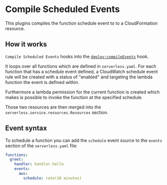 # Compile Scheduled Events

This plugins compiles the function schedule event to to a CloudFormation resource.

## How it works

`Compile Scheduled Events` hooks into the [`deploy:compileEvents`](/lib/plugins/deploy) hook.

It loops over all functions which are defined in `serverless.yaml`. For each function that has a schedule event defined,
a CloudWatch schedule event rule will be created with a status of "enabled" and targeting the lambda function the event
is defined within.

Furthermore a lambda permission for the current function is created which makes is possible to invoke the function at
the specified schedule.

Those two resources are then merged into the `serverless.service.resources.Resources` section.

## Event syntax

To schedule a function you can add the `schedule` event source to the `events` section of the `serverless.yaml` file:

```yaml
functions:
  greet:
    handler: handler.hello
    events:
      aws:
        schedule: rate(10 minutes)
```

